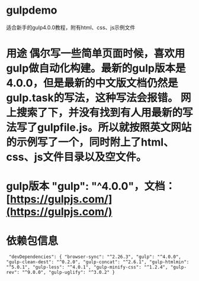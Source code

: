 # gulpdemo 
适合新手的gulp4.0.0教程，附有html、css、js示例文件 
# 用途 偶尔写一些简单页面时候，喜欢用gulp做自动化构建。最新的gulp版本是4.0.0，但是最新的中文版文档仍然是gulp.task的写法，这种写法会报错。 网上搜索了下，并没有找到有人用最新的写法写了gulpfile.js。所以就按照英文网站的示例写了一个，同时附上了html、css、js文件目录以及空文件。 
# gulp版本 "gulp": "^4.0.0"，文档：[https://gulpjs.com/](https://gulpjs.com/) 
# 依赖包信息 
` "devDependencies": {
    "browser-sync": "^2.26.3",
    "gulp": "^4.0.0",
    "gulp-clean-dest": "^0.2.0",
    "gulp-concat": "^2.6.1",
    "gulp-htmlmin": "^5.0.1",
    "gulp-less": "^4.0.1",
    "gulp-minify-css": "^1.2.4",
    "gulp-rev": "^9.0.0",
    "gulp-uglify": "^3.0.2"
  }`